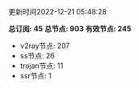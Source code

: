 更新时间2022-12-21 05:48:28

**总订阅: 45**
**总节点: 903**
**有效节点: 245**
- v2ray节点: 207
- ss节点: 26
- trojan节点: 11
- ssr节点: 1
